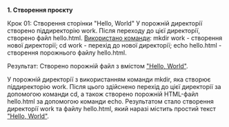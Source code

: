 <b>1. Створення проєкту</b>

Крок 01: Створення сторінки "Hello, World"
У порожній директорії створено піддиректорію work. Після переходу до цієї директорії, створено файл hello.html.
<a href = ".\screenshots\0.png">Використано команди</a>: mkdir work - створення нової директорії; cd work - перехід до нової директорії; echo hello.html - створення порожнього файлу hello.html.

Результат: Створено порожній файл з вмістом <a href = ".\screenshots\1.png">"Hello, World"</a>.

У порожній директорії з використанням команди mkdir, яка створює піддиректорію work. Після цього здійснено перехід до цієї директорії за допомогою команди cd, а також створено порожній HTML-файл hello.html за допомогою команди echo.
Результатом стало створення директорії work та файлу hello.html, який наразі містить простий текст <a href = ".\screenshots\0.png">"Hello, World"</a>.

